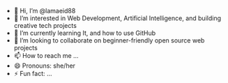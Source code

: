 - 👋 Hi, I’m @lamaeid88
- 👀 I’m interested in Web Development, Artificial Intelligence, and building creative tech projects  
- 🌱 I’m currently learning It, and how to use GitHub  
- 💞️  I’m looking to collaborate on beginner-friendly open source web projects 
- 📫 How to reach me ...
- 😄 Pronouns: she/her
- ⚡ Fun fact: ...

<!---
lamaeid88/lamaeid88 is a ✨ special ✨ repository because its `README.md` (this file) appears on your GitHub profile.
You can click the Preview link to take a look at your changes.
--->
